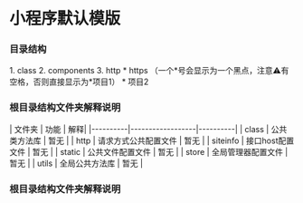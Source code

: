 <h1>小程序默认模版</h1>
<h3>目录结构</h3>
1. class  
2. components  
3. http
   * https （一个*号会显示为一个黑点，注意⚠️有空格，否则直接显示为*项目1） 
   * 项目2  
<h3>根目录结构文件夹解释说明</h3>
| 文件夹    |       功能        | 解释|
|----------|------------------|----------|
| class    | 公共类方法库       | 暂无 |
| http     | 请求方式公共配置文件 | 暂无 |
| siteinfo | 接口host配置文件   | 暂无 |
| static   | 公共文件配置文件   | 暂无 |
| store    | 全局管理器配置文件  | 暂无 |
| utils    | 全局公共方法库     | 暂无 |
<h3>根目录结构文件夹解释说明</h3>

<!-- <h1>此文件为utils.js文件的公共类方法</h1>
<h3>如何使用？</h3>

**在class.js中抛出类**

``` 

export class className {
    *构造函数*
    constructor(){
        ...
    }
}
```

 **在utils.js中引入模块**

```

import { className } from "./class"; 
``` -->
